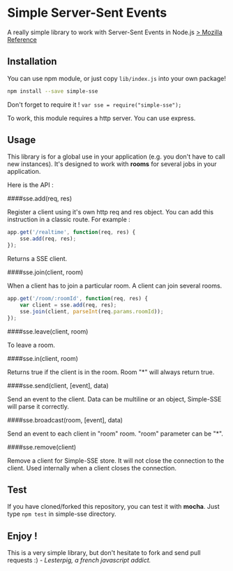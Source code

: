 Simple Server-Sent Events
=========================

A really simple library to work with Server-Sent Events in Node.js
[> Mozilla Reference][1]

Installation
------------

You can use npm module, or just copy `lib/index.js` into your own package!

```bash
npm install --save simple-sse
```

Don't forget to require it ! `var sse = require("simple-sse");`

To work, this module requires a http server. You can use express.

Usage
-----

This library is for a global use in your application (e.g. you don't have to call new instances).
It's designed to work with **rooms** for several jobs in your application.

Here is the API :

####sse.add(req, res)

Register a client using it's own http req and res object.
You can add this instruction in a classic route. For example :

```javascript
app.get('/realtime', function(req, res) {
	sse.add(req, res);
});
```

Returns a SSE client.

####sse.join(client, room)

When a client has to join a particular room. A client can join several rooms.

```javascript
app.get('/room/:roomId', function(req, res) {
	var client = sse.add(req, res);
	sse.join(client, parseInt(req.params.roomId));
});
```

####sse.leave(client, room)

To leave a room.

####sse.in(client, room)

Returns true if the client is in the room.
Room "*" will always return true.

####sse.send(client, [event], data)

Send an event to the client.
Data can be multiline or an object, Simple-SSE will parse it correctly.

####sse.broadcast(room, [event], data)

Send an event to each client in "room" room. "room" parameter can be "*".

####sse.remove(client)

Remove a client for Simple-SSE store. It will not close the connection to the client.
Used internally when a client closes the connection.

Test
----

If you have cloned/forked this repository, you can test it with **mocha**.
Just type `npm test` in simple-sse directory.

Enjoy !
-------

This is a very simple library, but don't hesitate to fork and send pull requests :)
*- Lesterpig, a french javascript addict.*


  [1]: https://developer.mozilla.org/en-US/docs/Server-sent_events/Using_server-sent_events